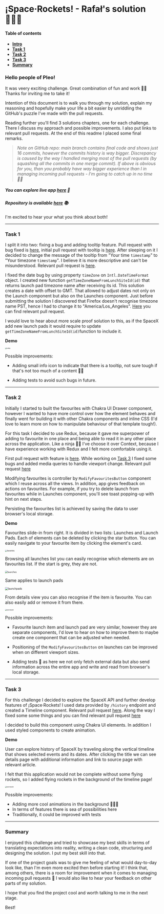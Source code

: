 # ¡Space·Rockets!  - Rafał's solution 🧑🏼‍🚀

#### Table of contents

- **[Intro](#hello-people-of-pleo)**
- **[Task 1](#task-1)**
- **[Task 2](#task-2)**
- **[Task 3](#task-3)**
- **[Summary](#summary)**

### Hello people of Pleo!

It was veery exciting challenge. Great combination of fun and work 🥳🧠 Thanks for inviting me to take it! 

Intention of this document is to walk you through my solution, explain my reasoning and hopefully make your life a bit easier by unriddling the GitHub's puzzle I've made with the pull requests. 

Reading further you'll find 3 solutions chapters, one for each challenge.  There I discuss my approach and possible improvements. I also put links to relevant pull requests. At the end of this readme I placed some final remarks.

> *Note on GitHub repo: main branch contains final code and shows just 16 commits, however the commits history is way bigger. Discrepancy is caused by the way I handled merging most of the pull requests (by squashing all the commits in one merge commit). If above is obvious for you, than you probably have way bigger experience than I in managing incoming pull requests - I'm going to catch up in no time 💪🏼* 

##### You can explore live app **[here](https://space-rockets-flying-high.netlify.app/)** 🚀

##### Repository is available **[here](https://github.com/rafwit/-space-rockets)** 📚

I'm excited to hear your what you think about both!



---



### Task 1

I split it into two: fixing a bug and adding tooltip feature. Pull request with bug fixed is [here](https://github.com/rafwit/-space-rockets/pull/1), initial pull request with tooltip is [here](https://github.com/rafwit/-space-rockets/pull/3). After sleeping on it I decided to change the message of the tooltip from "Your time `timestamp`" to "Your timezone `timestamp`". I believe it is more descriptive and can't be misunderstood. Relevant pull request is [here](https://github.com/rafwit/-space-rockets/pull/4).

I fixed the date bug by using property `timeZone` on `Intl.DateTimeFormat` object. I created new function `getTimeZoneNameFromLunchSiteId(id)` that returns launch pad timezone name after receiving its id. This solution creates a date with offset to GMT. That allowed to adjust dates not only on the Launch component but also on the Launches component. Just before submitting the solution I discovered that Firefox doesn't recognise timezone name PST, hence I had to change it to "America/Los_Angeles". [Here](https://github.com/rafwit/-space-rockets/pull/10) you can find relevant pull request. 

I would love to hear about more scale proof solution to this, as if the SpaceX add new launch pads it would require to update `getTimeZoneNameFromLunchSiteId(id)`function to include it. 

**Demo**

<img src="./src/assets/tooltip.gif" alt="tooltip" style="zoom:30%;" />



Possible improvements: 

- Adding small info icon to indicate that there is a tooltip, not sure tough if that's not too much of a content 🤷🏼

- Adding tests to avoid such bugs in future.

  

---



### Task 2

Initially I started to built the favourites with Chakra UI Drawer component, however I wanted to have more control over how the element behaves and finally went for building it with other Chakra components and inline CSS (I'd love to learn more on how to manipulate behaviour of that template tough!).

For this task I decided to use Redux, because it gave me superpower of adding to favourite in one place and being able to read it in any other place across the application. Like a ninja 🥷🏼 I've choose it over Context, because I have experience working with Redux and I felt more comfortable using it. 

First pull request with feature is [here](https://github.com/rafwit/-space-rockets/pull/5). While working on [Task 3](#task-3) I fixed some bugs and added media queries to handle viewport change. Relevant pull request [here](https://github.com/rafwit/-space-rockets/pull/12)

Modifying favourites is controller by `ModifyFavouritesButton` component which I reuse across all the views. In addition, app gives feedback on actions on favourites. For example, if you try to delete launch from favourites while in Launches component, you'll see toast popping-up with hint on next steps.

Persisting the favourites list is achieved by saving the data to user browser's local storage. 

**Demo**

Favourites slide-in from right. It is divided in two lists: Launches and Launch Pads. Each of elements can be deleted by clicking the star button. You can easily navigate to your favourite item by clicking the element's card.



<img src="./src/assets/favourites_open.png" alt="favoirites" style="zoom:40%;"  />



Browsing all launches list you can easily recognise which elements are on favourites list. If the start is grey, they are not. 

<img src="./src/assets/favourites_launches.png" alt="launches" style="zoom:50%;"  />

Same applies to launch pads

<img src="./src/assets/favourites_launch_pads.png" alt="launchpads" style="zoom:60%;"  />

From details view you can also recognise if the item is favourite. You can also easily add or remove it from there.

<img src="./src/assets/favourites_launch.png" alt="launchpads" style="zoom:30%;"  />



Possible improvements: 

- Favourite launch item and launch pad are very similar, however they are separate components, I'd love to hear on how to improve them to maybe create one component that can be adjusted when needed.

- Positioning of the `ModifyFavouritesButton` on launches can be improved when on different viewport sizes.

- Adding tests 🧪 as here we not only fetch external data but also send information across the entire app  and write and read from browser's local storage.

  

---



### Task 3

For this challenge I decided to explore the SpaceX API and further develop features of ¡Space·Rockets! I used data provided by `/history` endpoint and created a Timeline component. Relevant pull request [here](https://github.com/rafwit/-space-rockets/pull/9). Along the way I fixed some some things and you can find relevant pull request [here](https://github.com/rafwit/-space-rockets/pull/12)

I decided to build this component using Chakra UI elements. In addition I used styled components to create animation.

**Demo**

User can explore history of SpaceX by traveling along the vertical timeline that shows selected events and its dates. After clicking the title we can see details page with additional information and link to source page with relevant article.

I felt that this application would not be complete without some flying rockets, so I added flying rockets in the background of the timeline page!

<img src="./src/assets/timeline_rockets.png" alt="launchpads" style="zoom:30%;"  />



Possible improvements:

- Adding more cool animations in the background 🧙🏼‍♂️
- In terms of features there is sea of possibilities here
- Traditionally, it could be improved with tests



---

### Summary

I enjoyed this challenge and tried to showcase my best skills in terms of translating expectations into reality, writing a clean code, structuring and designing the solution. I put my best skill into that. 

If one of the project goals was to give me feeling of what would day-to-day look like, than I'm even more excited then before starting it!  I think that, among others, there is a room for improvement when it comes to managing incoming pull requests 🙊 I would also like to hear your feedback on other parts of my solution.

I hope that you find the project cool and worth talking to me in the next stage.

Best!

